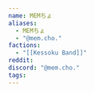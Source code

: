 ```yaml
---
name: MEMちょ
aliases:
  - MEMちょ
  - "@mem.cho."
factions:
  - "[[Kessoku Band]]"
reddit: 
discord: "@mem.cho."
tags:
---
```

